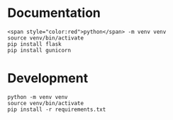 # Documentation
```
<span style="color:red">python</span> -m venv venv
source venv/bin/activate
pip install flask
pip install gunicorn
```
# Development
```
python -m venv venv
source venv/bin/activate
pip install -r requirements.txt
```
